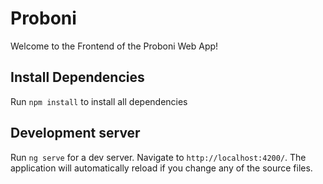 # Proboni
Welcome to the Frontend of the Proboni Web App!

## Install Dependencies
Run `npm install` to install all dependencies

## Development server
Run `ng serve` for a dev server. Navigate to `http://localhost:4200/`. The application will automatically reload if you change any of the source files.
